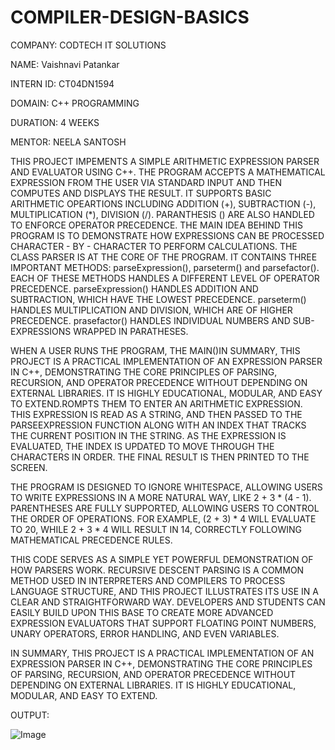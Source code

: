 # COMPILER-DESIGN-BASICS

COMPANY: CODTECH IT SOLUTIONS

NAME: Vaishnavi Patankar

INTERN ID: CT04DN1594

DOMAIN: C++ PROGRAMMING

DURATION: 4 WEEKS

MENTOR: NEELA SANTOSH

THIS PROJECT IMPEMENTS A SIMPLE ARITHMETIC EXPRESSION PARSER AND EVALUATOR USING C++. THE PROGRAM ACCEPTS A MATHEMATICAL EXPRESSION FROM THE USER VIA STANDARD INPUT AND THEN COMPUTES AND DISPLAYS THE RESULT. IT SUPPORTS BASIC ARITHMETIC OPEARTIONS INCLUDING ADDITION (+), SUBTRACTION (-), MULTIPLICATION (*), DIVISION (/). PARANTHESIS () ARE ALSO HANDLED TO ENFORCE OPERATOR PRECEDENCE. THE MAIN IDEA BEHIND THIS PROGRAM IS TO DEMONSTRATE HOW EXPRESSIONS CAN BE PROCESSED CHARACTER - BY - CHARACTER TO PERFORM CALCULATIONS. THE CLASS PARSER IS AT THE CORE OF THE PROGRAM. IT CONTAINS THREE IMPORTANT METHODS: parseExpression(), parseterm() and parsefactor(). EACH OF THESE METHODS HANDLES A DIFFERENT LEVEL OF OPERATOR PRECEDENCE. parseExpression() HANDLES ADDITION AND SUBTRACTION, WHICH HAVE THE LOWEST PRECEDENCE. parseterm() HANDLES MULTIPLICATION AND DIVISION, WHICH ARE OF HIGHER PRECEDENCE. prasefactor() HANDLES INDIVIDUAL NUMBERS AND SUB- EXPRESSIONS WRAPPED IN PARATHESES.

WHEN A USER RUNS THE PROGRAM, THE MAIN()IN SUMMARY, THIS PROJECT IS A PRACTICAL IMPLEMENTATION OF AN EXPRESSION PARSER IN C++, DEMONSTRATING THE CORE PRINCIPLES OF PARSING, RECURSION, AND OPERATOR PRECEDENCE WITHOUT DEPENDING ON EXTERNAL LIBRARIES. IT IS HIGHLY EDUCATIONAL, MODULAR, AND EASY TO EXTEND.ROMPTS THEM TO ENTER AN ARITHMETIC EXPRESSION. THIS EXPRESSION IS READ AS A STRING, AND THEN PASSED TO THE PARSEEXPRESSION FUNCTION ALONG WITH AN INDEX THAT TRACKS THE CURRENT POSITION IN THE STRING. AS THE EXPRESSION IS EVALUATED, THE INDEX IS UPDATED TO MOVE THROUGH THE CHARACTERS IN ORDER. THE FINAL RESULT IS THEN PRINTED TO THE SCREEN.

THE PROGRAM IS DESIGNED TO IGNORE WHITESPACE, ALLOWING USERS TO WRITE EXPRESSIONS IN A MORE NATURAL WAY, LIKE 2 + 3 * (4 - 1). PARENTHESES ARE FULLY SUPPORTED, ALLOWING USERS TO CONTROL THE ORDER OF OPERATIONS. FOR EXAMPLE, (2 + 3) * 4 WILL EVALUATE TO 20, WHILE 2 + 3 * 4 WILL RESULT IN 14, CORRECTLY FOLLOWING MATHEMATICAL PRECEDENCE RULES.

THIS CODE SERVES AS A SIMPLE YET POWERFUL DEMONSTRATION OF HOW PARSERS WORK. RECURSIVE DESCENT PARSING IS A COMMON METHOD USED IN INTERPRETERS AND COMPILERS TO PROCESS LANGUAGE STRUCTURE, AND THIS PROJECT ILLUSTRATES ITS USE IN A CLEAR AND STRAIGHTFORWARD WAY. DEVELOPERS AND STUDENTS CAN EASILY BUILD UPON THIS BASE TO CREATE MORE ADVANCED EXPRESSION EVALUATORS THAT SUPPORT FLOATING POINT NUMBERS, UNARY OPERATORS, ERROR HANDLING, AND EVEN VARIABLES.

IN SUMMARY, THIS PROJECT IS A PRACTICAL IMPLEMENTATION OF AN EXPRESSION PARSER IN C++, DEMONSTRATING THE CORE PRINCIPLES OF PARSING, RECURSION, AND OPERATOR PRECEDENCE WITHOUT DEPENDING ON EXTERNAL LIBRARIES. IT IS HIGHLY EDUCATIONAL, MODULAR, AND EASY TO EXTEND.
   
   
OUTPUT:

![Image](https://github.com/user-attachments/assets/b7b5099c-8f72-4c75-91d8-ca57d82a13bc)
